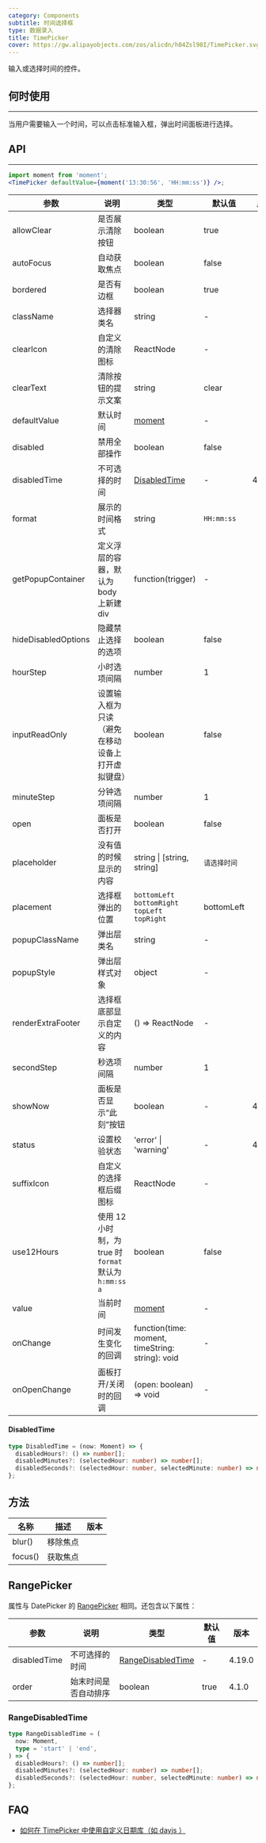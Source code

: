 ```yaml
---
category: Components
subtitle: 时间选择框
type: 数据录入
title: TimePicker
cover: https://gw.alipayobjects.com/zos/alicdn/h04Zsl98I/TimePicker.svg
---
```


输入或选择时间的控件。

## 何时使用

---

当用户需要输入一个时间，可以点击标准输入框，弹出时间面板进行选择。

## API

---

```jsx
import moment from 'moment';
<TimePicker defaultValue={moment('13:30:56', 'HH:mm:ss')} />;
```

| 参数 | 说明 | 类型 | 默认值 | 版本 |
| --- | --- | --- | --- | --- |
| allowClear | 是否展示清除按钮 | boolean | true |  |
| autoFocus | 自动获取焦点 | boolean | false |  |
| bordered | 是否有边框 | boolean | true |  |
| className | 选择器类名 | string | - |  |
| clearIcon | 自定义的清除图标 | ReactNode | - |  |
| clearText | 清除按钮的提示文案 | string | clear |  |
| defaultValue | 默认时间 | [moment](http://momentjs.com/) | - |  |
| disabled | 禁用全部操作 | boolean | false |  |
| disabledTime | 不可选择的时间 | [DisabledTime](#DisabledTime) | - | 4.19.0 |
| format | 展示的时间格式 | string | `HH:mm:ss` |  |
| getPopupContainer | 定义浮层的容器，默认为 body 上新建 div | function(trigger) | - |  |
| hideDisabledOptions | 隐藏禁止选择的选项 | boolean | false |  |
| hourStep | 小时选项间隔 | number | 1 |  |
| inputReadOnly | 设置输入框为只读（避免在移动设备上打开虚拟键盘） | boolean | false |  |
| minuteStep | 分钟选项间隔 | number | 1 |  |
| open | 面板是否打开 | boolean | false |  |
| placeholder | 没有值的时候显示的内容 | string \| \[string, string] | `请选择时间` |  |
| placement | 选择框弹出的位置 | `bottomLeft` `bottomRight` `topLeft` `topRight` | bottomLeft |  |
| popupClassName | 弹出层类名 | string | - |  |
| popupStyle | 弹出层样式对象 | object | - |  |
| renderExtraFooter | 选择框底部显示自定义的内容 | () => ReactNode | - |  |
| secondStep | 秒选项间隔 | number | 1 |  |
| showNow | 面板是否显示“此刻”按钮 | boolean | - | 4.4.0 |
| status | 设置校验状态 | 'error' \| 'warning' | - | 4.19.0 |
| suffixIcon | 自定义的选择框后缀图标 | ReactNode | - |  |
| use12Hours | 使用 12 小时制，为 true 时 `format` 默认为 `h:mm:ss a` | boolean | false |  |
| value | 当前时间 | [moment](http://momentjs.com/) | - |  |
| onChange | 时间发生变化的回调 | function(time: moment, timeString: string): void | - |  |
| onOpenChange | 面板打开/关闭时的回调 | (open: boolean) => void | - |  |

#### DisabledTime

```typescript
type DisabledTime = (now: Moment) => {
  disabledHours?: () => number[];
  disabledMinutes?: (selectedHour: number) => number[];
  disabledSeconds?: (selectedHour: number, selectedMinute: number) => number[];
};
```

## 方法

| 名称    | 描述     | 版本 |
| ------- | -------- | ---- |
| blur()  | 移除焦点 |      |
| focus() | 获取焦点 |      |

## RangePicker

属性与 DatePicker 的 [RangePicker](/components/date-picker/#RangePicker) 相同。还包含以下属性：

| 参数         | 说明                 | 类型                                    | 默认值 | 版本   |
| ------------ | -------------------- | --------------------------------------- | ------ | ------ |
| disabledTime | 不可选择的时间       | [RangeDisabledTime](#RangeDisabledTime) | -      | 4.19.0 |
| order        | 始末时间是否自动排序 | boolean                                 | true   | 4.1.0  |

### RangeDisabledTime

```typescript
type RangeDisabledTime = (
  now: Moment,
  type = 'start' | 'end',
) => {
  disabledHours?: () => number[];
  disabledMinutes?: (selectedHour: number) => number[];
  disabledSeconds?: (selectedHour: number, selectedMinute: number) => number[];
};
```

<style>
.code-box-demo .ofs-picker { margin: 0 8px 12px 0; }
.ofs-row-rtl .code-box-demo .ofs-picker { margin: 0 0 12px 8px; }
</style>

## FAQ

- [如何在 TimePicker 中使用自定义日期库（如 dayjs ）](/docs/react/replace-moment#TimePicker)
